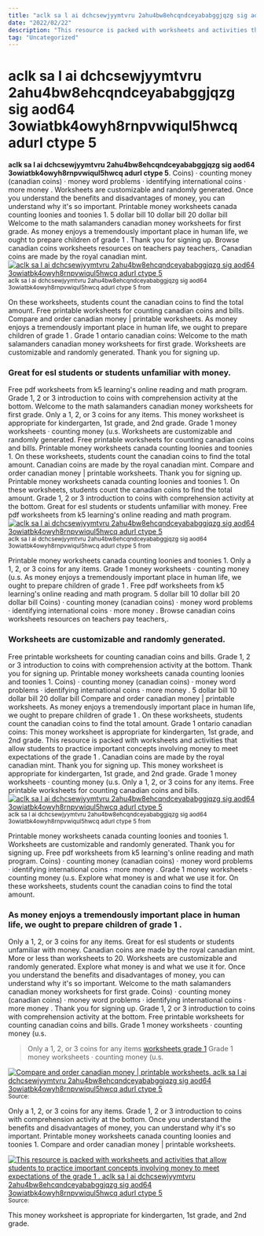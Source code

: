 ```yaml
---
title: "aclk sa l ai dchcsewjyymtvru 2ahu4bw8ehcqndceyababggjqzg sig aod64 3owiatbk4owyh8rnpvwiqul5hwcq adurl ctype 5"
date: "2022/02/22"
description: "This resource is packed with worksheets and activities that allow students to practice important concepts involving money to meet expectations of the grade 1 ."
tag: "Uncategorized"
---
```


# aclk sa l ai dchcsewjyymtvru 2ahu4bw8ehcqndceyababggjqzg sig aod64 3owiatbk4owyh8rnpvwiqul5hwcq adurl ctype 5
**aclk sa l ai dchcsewjyymtvru 2ahu4bw8ehcqndceyababggjqzg sig aod64 3owiatbk4owyh8rnpvwiqul5hwcq adurl ctype 5**. Coins) · counting money (canadian coins) · money word problems · identifying international coins · more money . Worksheets are customizable and randomly generated. Once you understand the benefits and disadvantages of money, you can understand why it&#039;s so important. Printable money worksheets canada counting loonies and toonies 1. 5 dollar bill 10 dollar bill 20 dollar bill
Welcome to the math salamanders canadian money worksheets for first grade. As money enjoys a tremendously important place in human life, we ought to prepare children of grade 1 . Thank you for signing up. Browse canadian coins worksheets resources on teachers pay teachers,. Canadian coins are made by the royal canadian mint.
[![aclk sa l ai dchcsewjyymtvru 2ahu4bw8ehcqndceyababggjqzg sig aod64 3owiatbk4owyh8rnpvwiqul5hwcq adurl ctype 5](P7940 "aclk sa l ai dchcsewjyymtvru 2ahu4bw8ehcqndceyababggjqzg sig aod64 3owiatbk4owyh8rnpvwiqul5hwcq adurl ctype 5")](P7940)
<small>aclk sa l ai dchcsewjyymtvru 2ahu4bw8ehcqndceyababggjqzg sig aod64 3owiatbk4owyh8rnpvwiqul5hwcq adurl ctype 5 from </small>

On these worksheets, students count the canadian coins to find the total amount. Free printable worksheets for counting canadian coins and bills. Compare and order canadian money | printable worksheets. As money enjoys a tremendously important place in human life, we ought to prepare children of grade 1 . Grade 1 ontario canadian coins: Welcome to the math salamanders canadian money worksheets for first grade. Worksheets are customizable and randomly generated. Thank you for signing up.

### Great for esl students or students unfamiliar with money.
Free pdf worksheets from k5 learning&#039;s online reading and math program. Grade 1, 2 or 3 introduction to coins with comprehension activity at the bottom. Welcome to the math salamanders canadian money worksheets for first grade. Only a 1, 2, or 3 coins for any items. This money worksheet is appropriate for kindergarten, 1st grade, and 2nd grade. Grade 1 money worksheets · counting money (u.s. Worksheets are customizable and randomly generated. Free printable worksheets for counting canadian coins and bills. Printable money worksheets canada counting loonies and toonies 1. On these worksheets, students count the canadian coins to find the total amount. Canadian coins are made by the royal canadian mint. Compare and order canadian money | printable worksheets. Thank you for signing up.
Printable money worksheets canada counting loonies and toonies 1. On these worksheets, students count the canadian coins to find the total amount. Grade 1, 2 or 3 introduction to coins with comprehension activity at the bottom. Great for esl students or students unfamiliar with money. Free pdf worksheets from k5 learning&#039;s online reading and math program.
[![aclk sa l ai dchcsewjyymtvru 2ahu4bw8ehcqndceyababggjqzg sig aod64 3owiatbk4owyh8rnpvwiqul5hwcq adurl ctype 5](P7940 "aclk sa l ai dchcsewjyymtvru 2ahu4bw8ehcqndceyababggjqzg sig aod64 3owiatbk4owyh8rnpvwiqul5hwcq adurl ctype 5")](P7940)
<small>aclk sa l ai dchcsewjyymtvru 2ahu4bw8ehcqndceyababggjqzg sig aod64 3owiatbk4owyh8rnpvwiqul5hwcq adurl ctype 5 from </small>

Printable money worksheets canada counting loonies and toonies 1. Only a 1, 2, or 3 coins for any items. Grade 1 money worksheets · counting money (u.s. As money enjoys a tremendously important place in human life, we ought to prepare children of grade 1 . Free pdf worksheets from k5 learning&#039;s online reading and math program. 5 dollar bill 10 dollar bill 20 dollar bill Coins) · counting money (canadian coins) · money word problems · identifying international coins · more money . Browse canadian coins worksheets resources on teachers pay teachers,.

### Worksheets are customizable and randomly generated.
Free printable worksheets for counting canadian coins and bills. Grade 1, 2 or 3 introduction to coins with comprehension activity at the bottom. Thank you for signing up. Printable money worksheets canada counting loonies and toonies 1. Coins) · counting money (canadian coins) · money word problems · identifying international coins · more money . 5 dollar bill 10 dollar bill 20 dollar bill Compare and order canadian money | printable worksheets. As money enjoys a tremendously important place in human life, we ought to prepare children of grade 1 . On these worksheets, students count the canadian coins to find the total amount. Grade 1 ontario canadian coins: This money worksheet is appropriate for kindergarten, 1st grade, and 2nd grade. This resource is packed with worksheets and activities that allow students to practice important concepts involving money to meet expectations of the grade 1 . Canadian coins are made by the royal canadian mint.
Thank you for signing up. This money worksheet is appropriate for kindergarten, 1st grade, and 2nd grade. Grade 1 money worksheets · counting money (u.s. Only a 1, 2, or 3 coins for any items. Free printable worksheets for counting canadian coins and bills.
[![aclk sa l ai dchcsewjyymtvru 2ahu4bw8ehcqndceyababggjqzg sig aod64 3owiatbk4owyh8rnpvwiqul5hwcq adurl ctype 5](P7940 "aclk sa l ai dchcsewjyymtvru 2ahu4bw8ehcqndceyababggjqzg sig aod64 3owiatbk4owyh8rnpvwiqul5hwcq adurl ctype 5")](P7940)
<small>aclk sa l ai dchcsewjyymtvru 2ahu4bw8ehcqndceyababggjqzg sig aod64 3owiatbk4owyh8rnpvwiqul5hwcq adurl ctype 5 from </small>

Printable money worksheets canada counting loonies and toonies 1. Worksheets are customizable and randomly generated. Thank you for signing up. Free pdf worksheets from k5 learning&#039;s online reading and math program. Coins) · counting money (canadian coins) · money word problems · identifying international coins · more money . Grade 1 money worksheets · counting money (u.s. Explore what money is and what we use it for. On these worksheets, students count the canadian coins to find the total amount.

### As money enjoys a tremendously important place in human life, we ought to prepare children of grade 1 .
Only a 1, 2, or 3 coins for any items. Great for esl students or students unfamiliar with money. Canadian coins are made by the royal canadian mint. More or less than worksheets to 20. Worksheets are customizable and randomly generated. Explore what money is and what we use it for. Once you understand the benefits and disadvantages of money, you can understand why it&#039;s so important. Welcome to the math salamanders canadian money worksheets for first grade. Coins) · counting money (canadian coins) · money word problems · identifying international coins · more money . Thank you for signing up. Grade 1, 2 or 3 introduction to coins with comprehension activity at the bottom. Free printable worksheets for counting canadian coins and bills. Grade 1 money worksheets · counting money (u.s.

> Only a 1, 2, or 3 coins for any items [worksheets grade 1](https://wendywangi.blogspot.com/2022/03/1st-grade-comparing-numbers-ordering.html) Grade 1 money worksheets · counting money (u.s.

[![Compare and order canadian money | printable worksheets. aclk sa l ai dchcsewjyymtvru 2ahu4bw8ehcqndceyababggjqzg sig aod64 3owiatbk4owyh8rnpvwiqul5hwcq adurl ctype 5](4708649 "aclk sa l ai dchcsewjyymtvru 2ahu4bw8ehcqndceyababggjqzg sig aod64 3owiatbk4owyh8rnpvwiqul5hwcq adurl ctype 5")](P7940)
<small>Source: </small>

Only a 1, 2, or 3 coins for any items. Grade 1, 2 or 3 introduction to coins with comprehension activity at the bottom. Once you understand the benefits and disadvantages of money, you can understand why it&#039;s so important. Printable money worksheets canada counting loonies and toonies 1. Compare and order canadian money | printable worksheets.

[![This resource is packed with worksheets and activities that allow students to practice important concepts involving money to meet expectations of the grade 1 . aclk sa l ai dchcsewjyymtvru 2ahu4bw8ehcqndceyababggjqzg sig aod64 3owiatbk4owyh8rnpvwiqul5hwcq adurl ctype 5](4708649 "aclk sa l ai dchcsewjyymtvru 2ahu4bw8ehcqndceyababggjqzg sig aod64 3owiatbk4owyh8rnpvwiqul5hwcq adurl ctype 5")](P7940)
<small>Source: </small>

This money worksheet is appropriate for kindergarten, 1st grade, and 2nd grade.
